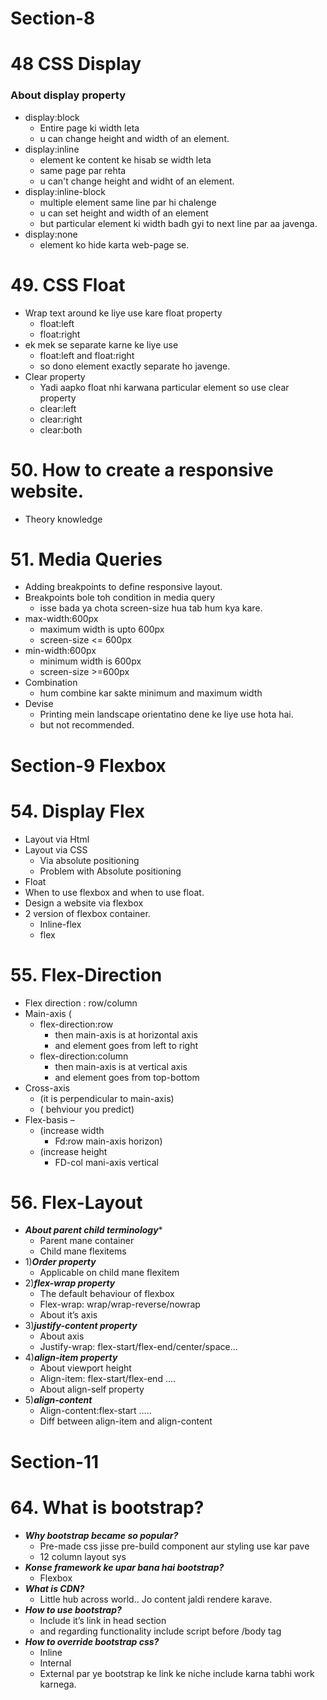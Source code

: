 

# Section-8
# 48 CSS Display
### About display property
- display:block
    - Entire page ki width leta
    - u can change height and width of an element.
- display:inline
    - element ke content ke hisab se width leta
    - same page par rehta
    - u can't change height and widht of an element.
- display:inline-block
    - multiple element same line par hi chalenge
    - u can set height and width of an element
    - but particular element ki width badh gyi to next line par aa javenga.
- display:none
    - element ko hide karta web-page se.
# 49. CSS Float
- Wrap text around ke liye use kare float property
    - float:left
    - float:right
- ek mek se separate karne ke liye use
    - float:left and float:right
    - so dono element exactly separate ho javenge.
- Clear property
    - Yadi aapko float nhi karwana particular element so use clear property
    - clear:left
    - clear:right
    - clear:both
# 50. How to create a responsive website.
- Theory knowledge
# 51. Media Queries
- Adding breakpoints to define responsive layout.
- Breakpoints bole toh condition in media query
    - isse bada ya chota screen-size hua tab hum kya kare.
- max-width:600px
    - maximum width is upto 600px
    - screen-size <= 600px
- min-width:600px
    - minimum width is 600px
    - screen-size >=600px
- Combination
    - hum combine kar sakte minimum and maximum width
- Devise
    - Printing mein landscape orientatino dene ke liye use hota hai.
    - but not recommended.

# Section-9 Flexbox
# 54. Display Flex
- Layout via Html
- Layout via CSS
    - Via absolute positioning
    - Problem with Absolute positioning
- Float
- When to use flexbox and when to use float.
- Design a website via flexbox
- 2 version of flexbox container.
    - Inline-flex
    - flex
# 55. Flex-Direction
- Flex direction  :   row/column
- Main-axis   (
    - flex-direction:row 
        - then  main-axis is at horizontal axis
        - and element goes from left to right
	- flex-direction:column 
        - then main-axis is at vertical axis
        - and element goes from top-bottom
- Cross-axis  
    -  (it is perpendicular to main-axis)
	- ( behviour you predict)
- Flex-basis – 
    - (increase width 
        - Fd:row  main-axis horizon)                         
    - (increase height
        -   FD-col  mani-axis vertical
# 56. Flex-Layout
-	***About parent child terminology****
    -   Parent mane container
    -   Child mane flexitems
- 1)***Order property***
    -	Applicable on child mane flexitem
- 2)***flex-wrap property***
    - The default behaviour of flexbox
    - Flex-wrap: wrap/wrap-reverse/nowrap
    -  About it’s axis
-	3)***justify-content property***
    -   About axis
    -   Justify-wrap: flex-start/flex-end/center/space…
-	4)***align-item property***
    - About viewport height
    -   Align-item: flex-start/flex-end ….
    -	About align-self property
-	5)***align-content***
    -   Align-content:flex-start …..
    -   Diff between align-item and align-content

# Section-11
# 64. What is bootstrap?
- ***Why bootstrap became so popular?***
    - Pre-made css jisse pre-build component aur styling use kar pave
    - 12 column layout sys
- ***Konse framework ke upar bana hai bootstrap?***
	- Flexbox 
- ***What is CDN?***
	- Little hub  across world.. Jo content jaldi rendere karave.
- ***How to use bootstrap?***
	- Include it’s link in head section
    - and regarding functionality include script before /body tag
- ***How to override bootstrap css?***
	- Inline
	- Internal 
	- External par ye bootstrap ke link ke niche include karna tabhi work karnega.
